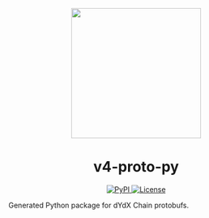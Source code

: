 <p align="center"><img src="https://dydx.exchange/icon.svg?" width="256" /></p>

<h1 align="center">v4-proto-py</h1>

<div align="center">
  <a href='https://pypi.org/project/v4-proto'>
    <img src='https://img.shields.io/pypi/v/v4-proto.svg' alt='PyPI'/>
  </a>
  <a href='https://github.com/dydxprotocol/v4-chain/blob/main/v4-proto-py/LICENSE'>
    <img src='https://img.shields.io/badge/License-BSL_1.1-blue' alt='License' />
  </a>
</div>

Generated Python package for dYdX Chain protobufs.
